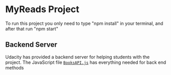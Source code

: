 ﻿# MyReads Project

To run this project you only need to type "npm install" in your terminal, and after that run "npm start"

## Backend Server

Udacity has provided a backend server for helping students with the project. The JavaScript file [`BooksAPI.js`](src/BooksAPI.js) has everything needed for back end methods

